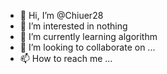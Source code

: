 - 👋 Hi, I’m @Chiuer28
- 👀 I’m interested in nothing
- 🌱 I’m currently learning algorithm
- 💞️ I’m looking to collaborate on ...
- 📫 How to reach me ...

<!---
Chiuer28/Chiuer28 is a ✨ special ✨ repository because its `README.md` (this file) appears on your GitHub profile.
You can click the Preview link to take a look at your changes.
--->
